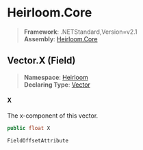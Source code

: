 # Heirloom.Core

> **Framework**: .NETStandard,Version=v2.1  
> **Assembly**: [Heirloom.Core][0]

## Vector.X (Field)

> **Namespace**: [Heirloom][0]  
> **Declaring Type**: [Vector][1]

#### X

The x-component of this vector.

```cs
public float X
```

`FieldOffsetAttribute`

[0]: ../../../Heirloom.Core.md
[1]: ../Vector.md
